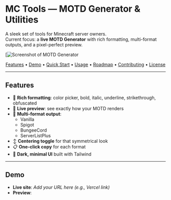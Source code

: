 # MC Tools — MOTD Generator & Utilities

A sleek set of tools for Minecraft server owners.  
Current focus: a **live MOTD Generator** with rich formatting, multi-format outputs, and a pixel-perfect preview.

[![Screenshot of MOTD Generator](https://i.imgur.com/bySZhNy.png)

<p align="center">
  <a href="#features">Features</a> •
  <a href="#demo">Demo</a> •
  <a href="#quick-start">Quick Start</a> •
  <a href="#usage">Usage</a> •
  <a href="#roadmap">Roadmap</a> •
  <a href="#contributing">Contributing</a> •
  <a href="#license">License</a>
</p>

---

## Features

- 🎨 **Rich formatting**: color picker, bold, italic, underline, strikethrough, obfuscated
- 🧪 **Live preview**: see exactly how your MOTD renders
- 🔁 **Multi-format output**:
  - Vanilla  
  - Spigot  
  - BungeeCord  
  - ServerListPlus
- ↕️ **Centering toggle** for that symmetrical look
- 📋 **One-click copy** for each format
- 🌙 **Dark, minimal UI** built with Tailwind

---

## Demo

- **Live site**: _Add your URL here (e.g., Vercel link)_
- **Preview**:

